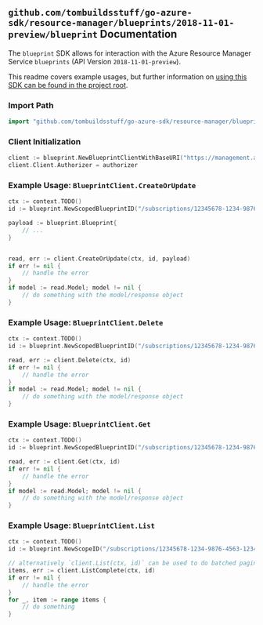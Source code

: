 
## `github.com/tombuildsstuff/go-azure-sdk/resource-manager/blueprints/2018-11-01-preview/blueprint` Documentation

The `blueprint` SDK allows for interaction with the Azure Resource Manager Service `blueprints` (API Version `2018-11-01-preview`).

This readme covers example usages, but further information on [using this SDK can be found in the project root](https://github.com/tombuildsstuff/go-azure-sdk/tree/main/docs).

### Import Path

```go
import "github.com/tombuildsstuff/go-azure-sdk/resource-manager/blueprints/2018-11-01-preview/blueprint"
```


### Client Initialization

```go
client := blueprint.NewBlueprintClientWithBaseURI("https://management.azure.com")
client.Client.Authorizer = authorizer
```


### Example Usage: `BlueprintClient.CreateOrUpdate`

```go
ctx := context.TODO()
id := blueprint.NewScopedBlueprintID("/subscriptions/12345678-1234-9876-4563-123456789012/resourceGroups/some-resource-group", "blueprintValue")

payload := blueprint.Blueprint{
	// ...
}


read, err := client.CreateOrUpdate(ctx, id, payload)
if err != nil {
	// handle the error
}
if model := read.Model; model != nil {
	// do something with the model/response object
}
```


### Example Usage: `BlueprintClient.Delete`

```go
ctx := context.TODO()
id := blueprint.NewScopedBlueprintID("/subscriptions/12345678-1234-9876-4563-123456789012/resourceGroups/some-resource-group", "blueprintValue")

read, err := client.Delete(ctx, id)
if err != nil {
	// handle the error
}
if model := read.Model; model != nil {
	// do something with the model/response object
}
```


### Example Usage: `BlueprintClient.Get`

```go
ctx := context.TODO()
id := blueprint.NewScopedBlueprintID("/subscriptions/12345678-1234-9876-4563-123456789012/resourceGroups/some-resource-group", "blueprintValue")

read, err := client.Get(ctx, id)
if err != nil {
	// handle the error
}
if model := read.Model; model != nil {
	// do something with the model/response object
}
```


### Example Usage: `BlueprintClient.List`

```go
ctx := context.TODO()
id := blueprint.NewScopeID("/subscriptions/12345678-1234-9876-4563-123456789012/resourceGroups/some-resource-group")

// alternatively `client.List(ctx, id)` can be used to do batched pagination
items, err := client.ListComplete(ctx, id)
if err != nil {
	// handle the error
}
for _, item := range items {
	// do something
}
```

